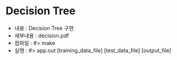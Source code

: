 # Decision Tree
* 내용 : Decision Tree 구현
* 세부내용 : decision.pdf
* 컴파일 : #> make
* 실행 : #> app.out [training_data_file] [test_data_file] [output_file]

